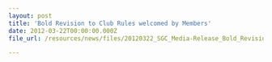 ```yaml
---
layout: post
title: 'Bold Revision to Club Rules welcomed by Members'
date: 2012-03-22T00:00:00.000Z
file_url: /resources/news/files/20120322_SGC_Media-Release_Bold_Revision_to_Club_Rules_welcomed_by_Members.pdf

---
```



